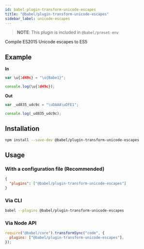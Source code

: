 ```yaml
---
id: babel-plugin-transform-unicode-escapes
title: "@babel/plugin-transform-unicode-escapes"
sidebar_label: unicode-escapes
---
```


> **NOTE**: This plugin is included in `@babel/preset-env`

Compile ES2015 Unicode escapes to ES5

## Example

**In**

```javascript
var \u{1d49c} = "\u{Babe1}";

console.log(\u{1d49c});
```

**Out**

```javascript
var _ud835_udc9c = "\uDAAA\uDFE1";

console.log(_ud835_udc9c);
```

## Installation

```sh
npm install --save-dev @babel/plugin-transform-unicode-escapes
```

## Usage

### With a configuration file (Recommended)

```json
{
  "plugins": ["@babel/plugin-transform-unicode-escapes"]
}
```

### Via CLI

```sh
babel --plugins @babel/plugin-transform-unicode-escapes
```

### Via Node API

```javascript
require("@babel/core").transformSync("code", {
  plugins: ["@babel/plugin-transform-unicode-escapes"],
});
```
